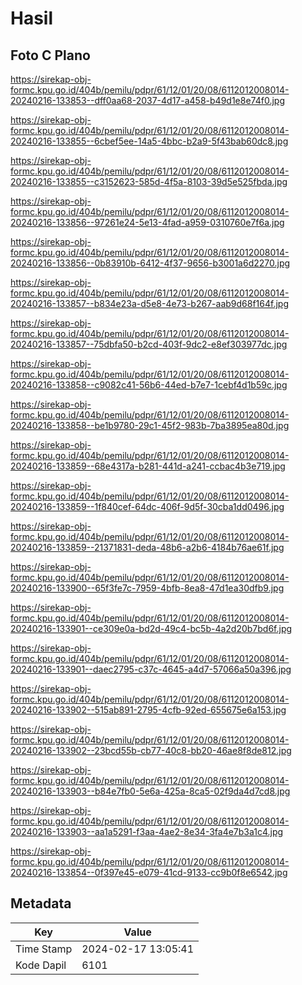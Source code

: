 # Hasil

## Foto C Plano

https://sirekap-obj-formc.kpu.go.id/404b/pemilu/pdpr/61/12/01/20/08/6112012008014-20240216-133853--dff0aa68-2037-4d17-a458-b49d1e8e74f0.jpg

https://sirekap-obj-formc.kpu.go.id/404b/pemilu/pdpr/61/12/01/20/08/6112012008014-20240216-133855--6cbef5ee-14a5-4bbc-b2a9-5f43bab60dc8.jpg

https://sirekap-obj-formc.kpu.go.id/404b/pemilu/pdpr/61/12/01/20/08/6112012008014-20240216-133855--c3152623-585d-4f5a-8103-39d5e525fbda.jpg

https://sirekap-obj-formc.kpu.go.id/404b/pemilu/pdpr/61/12/01/20/08/6112012008014-20240216-133856--97261e24-5e13-4fad-a959-0310760e7f6a.jpg

https://sirekap-obj-formc.kpu.go.id/404b/pemilu/pdpr/61/12/01/20/08/6112012008014-20240216-133856--0b83910b-6412-4f37-9656-b3001a6d2270.jpg

https://sirekap-obj-formc.kpu.go.id/404b/pemilu/pdpr/61/12/01/20/08/6112012008014-20240216-133857--b834e23a-d5e8-4e73-b267-aab9d68f164f.jpg

https://sirekap-obj-formc.kpu.go.id/404b/pemilu/pdpr/61/12/01/20/08/6112012008014-20240216-133857--75dbfa50-b2cd-403f-9dc2-e8ef303977dc.jpg

https://sirekap-obj-formc.kpu.go.id/404b/pemilu/pdpr/61/12/01/20/08/6112012008014-20240216-133858--c9082c41-56b6-44ed-b7e7-1cebf4d1b59c.jpg

https://sirekap-obj-formc.kpu.go.id/404b/pemilu/pdpr/61/12/01/20/08/6112012008014-20240216-133858--be1b9780-29c1-45f2-983b-7ba3895ea80d.jpg

https://sirekap-obj-formc.kpu.go.id/404b/pemilu/pdpr/61/12/01/20/08/6112012008014-20240216-133859--68e4317a-b281-441d-a241-ccbac4b3e719.jpg

https://sirekap-obj-formc.kpu.go.id/404b/pemilu/pdpr/61/12/01/20/08/6112012008014-20240216-133859--1f840cef-64dc-406f-9d5f-30cba1dd0496.jpg

https://sirekap-obj-formc.kpu.go.id/404b/pemilu/pdpr/61/12/01/20/08/6112012008014-20240216-133859--21371831-deda-48b6-a2b6-4184b76ae61f.jpg

https://sirekap-obj-formc.kpu.go.id/404b/pemilu/pdpr/61/12/01/20/08/6112012008014-20240216-133900--65f3fe7c-7959-4bfb-8ea8-47d1ea30dfb9.jpg

https://sirekap-obj-formc.kpu.go.id/404b/pemilu/pdpr/61/12/01/20/08/6112012008014-20240216-133901--ce309e0a-bd2d-49c4-bc5b-4a2d20b7bd6f.jpg

https://sirekap-obj-formc.kpu.go.id/404b/pemilu/pdpr/61/12/01/20/08/6112012008014-20240216-133901--daec2795-c37c-4645-a4d7-57066a50a396.jpg

https://sirekap-obj-formc.kpu.go.id/404b/pemilu/pdpr/61/12/01/20/08/6112012008014-20240216-133902--515ab891-2795-4cfb-92ed-655675e6a153.jpg

https://sirekap-obj-formc.kpu.go.id/404b/pemilu/pdpr/61/12/01/20/08/6112012008014-20240216-133902--23bcd55b-cb77-40c8-bb20-46ae8f8de812.jpg

https://sirekap-obj-formc.kpu.go.id/404b/pemilu/pdpr/61/12/01/20/08/6112012008014-20240216-133903--b84e7fb0-5e6a-425a-8ca5-02f9da4d7cd8.jpg

https://sirekap-obj-formc.kpu.go.id/404b/pemilu/pdpr/61/12/01/20/08/6112012008014-20240216-133903--aa1a5291-f3aa-4ae2-8e34-3fa4e7b3a1c4.jpg

https://sirekap-obj-formc.kpu.go.id/404b/pemilu/pdpr/61/12/01/20/08/6112012008014-20240216-133854--0f397e45-e079-41cd-9133-cc9b0f8e6542.jpg


## Metadata

| Key        | Value               |
| ---------- | ------------------- |
| Time Stamp | 2024-02-17 13:05:41 |
| Kode Dapil | 6101                |



